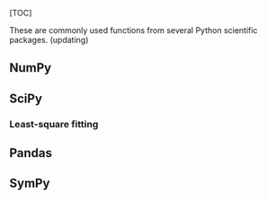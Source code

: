 [TOC]

These are commonly used functions from several Python scientific packages. (updating)

## NumPy

## SciPy

### Least-square fitting

## Pandas

## SymPy